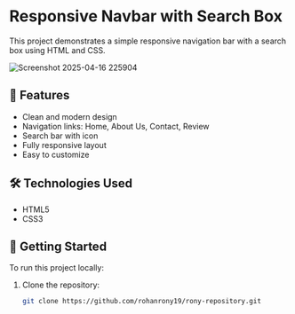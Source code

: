 # Responsive Navbar with Search Box

This project demonstrates a simple responsive navigation bar with a search box using HTML and CSS.

![Screenshot 2025-04-16 225904](https://github.com/user-attachments/assets/0a56a2ab-ceaa-4fe8-a24f-f1fac6bbc745)

## 🔧 Features

- Clean and modern design
- Navigation links: Home, About Us, Contact, Review
- Search bar with icon
- Fully responsive layout
- Easy to customize

## 🛠️ Technologies Used

- HTML5
- CSS3

## 🚀 Getting Started

To run this project locally:

1. Clone the repository:
   ```bash
   git clone https://github.com/rohanrony19/rony-repository.git


